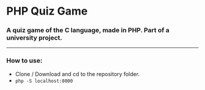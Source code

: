 # PHP Quiz Game
### A quiz game of the C language, made in PHP. Part of a university project.
---

### How to use:
* Clone / Download and cd to the repository folder.
* ```php -S localhost:8000```
